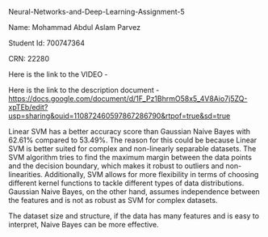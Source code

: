 Neural-Networks-and-Deep-Learning-Assignment-5

Name: Mohammad Abdul Aslam Parvez

Student Id: 700747364

CRN: 22280

Here is the link to the VIDEO - 

Here is the link to the description document - https://docs.google.com/document/d/1F_Pz1BhrmO58x5_4V8Aio7j5ZQ-xpTEb/edit?usp=sharing&ouid=110872460597867286790&rtpof=true&sd=true

Linear SVM has a better accuracy score than Gaussian Naive Bayes with 62.61% compared to 53.49%. The reason for this could be because Linear SVM is better suited for complex and non-linearly separable datasets. The SVM algorithm tries to find the maximum margin between the data points and the decision boundary, which makes it robust to outliers and non-linearities. Additionally, SVM allows for more flexibility in terms of choosing different kernel functions to tackle different types of data distributions. Gaussian Naive Bayes, on the other hand, assumes independence between the features and is not as robust as SVM for complex datasets.

The dataset size and structure, if the data has many features and is easy to interpret, Naive Bayes can be more effective.
